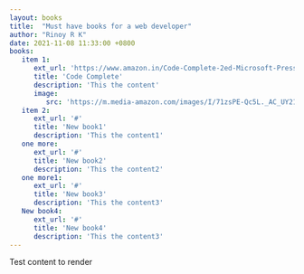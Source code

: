 ```yaml
---
layout: books
title:  "Must have books for a web developer"
author: "Rinoy R K"
date: 2021-11-08 11:33:00 +0800
books:
   item 1:
      ext_url: 'https://www.amazon.in/Code-Complete-2ed-Microsoft-Press/dp/9350041243/ref=sr_1_1?crid=33E8LQIJ2O0A8&keywords=code+complete&qid=1654782881&sprefix=code+complete+%2Caps%2C347&sr=8-1'
      title: 'Code Complete'
      description: 'This the content'
      image:
         src: 'https://m.media-amazon.com/images/I/71zsPE-Qc5L._AC_UY218_.jpg'
   item 2:
      ext_url: '#'
      title: 'New book1'
      description: 'This the content1'
   one more:
      ext_url: '#'
      title: 'New book2'
      description: 'This the content2'
   one more1:
      ext_url: '#'
      title: 'New book3'
      description: 'This the content3'
   New book4:
      ext_url: '#'
      title: 'New book4'
      description: 'This the content3'
---
```


Test content to render